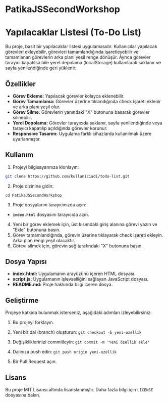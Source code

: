 # PatikaJSSecondWorkshop

# Yapılacaklar Listesi (To-Do List)

Bu proje, basit bir yapılacaklar listesi uygulamasıdır. Kullanıcılar yapılacak görevleri ekleyebilir, görevleri tamamlandığında işaretleyebilir ve tamamlanan görevlerin arka planı yeşil renge dönüşür. Ayrıca görevler tarayıcı kapatılsa bile yerel depolama (localStorage) kullanılarak saklanır ve sayfa yenilendiğinde geri yüklenir.

## Özellikler

- **Görev Ekleme:** Yapılacak görevler kolayca eklenebilir.
- **Görev Tamamlama:** Görevler üzerine tıklandığında check işareti eklenir ve arka planı yeşil olur.
- **Görev Silme:** Görevlerin yanındaki "X" butonuna basarak görevler silinebilir.
- **Yerel Depolama:** Görevler tarayıcıda saklanır, sayfa yenilendiğinde veya tarayıcı kapatılıp açıldığında görevler korunur.
- **Responsive Tasarım:** Uygulama farklı cihazlarda kullanılmak üzere uyarlanmıştır.

## Kullanım

1. Projeyi bilgisayarınıza klonlayın:
```bash
git clone https://github.com/kullaniciadi/todo-list.git
```
2. Proje dizinine gidin:
```
cd PatikaJSSecondWorkshop
```

3. Proje dosyalarını tarayıcınızda açın:
- **`index.html`** dosyasını tarayıcıda açın.
4. Yeni bir görev eklemek için, üst kısımdaki giriş alanına görevi yazın ve "Ekle" butonuna basın.
5. Görev tamamlandığında, görevin üzerine tıklayarak check işareti ekleyin. Arka plan rengi yeşil olacaktır.
6. Görevi silmek için, görevin sağ tarafındaki "X" butonuna basın.

## Dosya Yapısı

- **index.html:** Uygulamanın arayüzünü içeren HTML dosyası.
- **script.js:** Uygulamanın işlevselliğini sağlayan JavaScript dosyası.
- **README.md:** Proje hakkında bilgi içeren dosya.

## Geliştirme

Projeye katkıda bulunmak isterseniz, aşağıdaki adımları izleyebilirsiniz:
1. Bu projeyi forklayın.

2. Yeni bir dal (branch) oluşturun: `git checkout -b yeni-ozellik`

3. Değişikliklerinizi commitleyin: `git commit -m 'Yeni özellik ekle'`

4. Dalınıza push edin: `git push origin yeni-ozellik`

5. Bir Pull Request açın.

## Lisans

Bu proje MIT Lisansı altında lisanslanmıştır. Daha fazla bilgi için `LICENSE` dosyasına bakın.